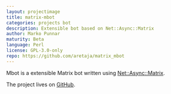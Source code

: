 ```yaml
---
layout: projectimage
title: matrix-mbot
categories: projects bot
description: Extensible bot based on Net::Async::Matrix
author: Marko Punnar
maturity: Beta
language: Perl
license: GPL-3.0-only
repo: https://github.com/aretaja/matrix_mbot
---
```


Mbot is a extensible Matrix bot written using [Net::Async::Matrix](https://metacpan.org/release/Net-Async-Matrix).

The project lives on [GitHub](https://github.com/aretaja/matrix_mbot).
